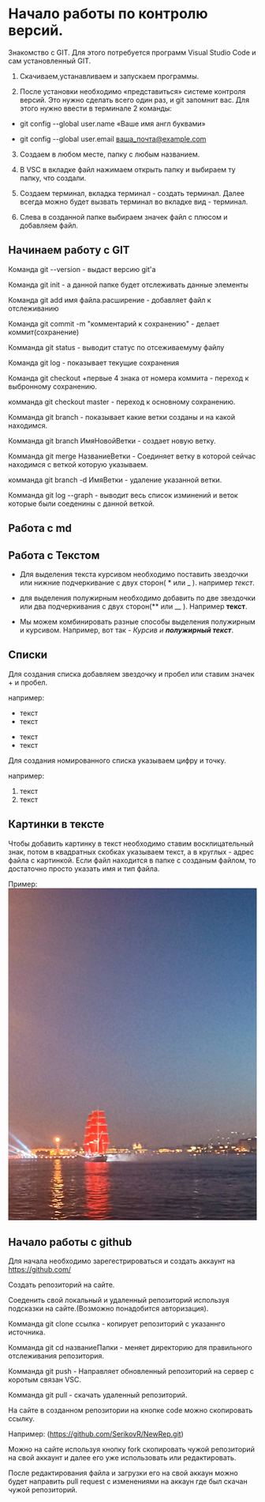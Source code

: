 # Начало работы по контролю версий.

Знакомство с GIT.
Для этого потребуется программ Visual Studio Code и сам установленный GIT.

1. Скачиваем,устанавливаем и запускаем программы.

2. После установки необходимо «представиться» системе контроля версий. Это нужно сделать всего один раз, и git 
запомнит вас. Для этого нужно ввести в терминале 2 команды:

* git config --global user.name «Ваше имя англ буквами»

* git config --global user.email ваша_почта@example.com

3. Создаем в любом месте, папку с любым названием.

4. В VSC в вкладке файл нажимаем открыть папку и выбираем ту папку, что создали.

5. Создаем терминал, вкладка терминал - создать терминал. Далее всегда можно будет вызвать терминал во вкладке вид - терминал.

6. Слева в созданной папке выбираем значек файл с плюсом и добавляем файл.

## Начинаем работу с GIT

Команда git --version - выдаст версию git'а

Команда git init - а данной папке будет отслеживать данные элементы

Команда git add имя файла.расширение - добавляет файл к отслеживанию

Команда git commit -m "комментарий к сохранению" - делает коммит(сохранение)

Комманда git status - выводит статус по отсеживаемуму файлу

Команда git log - показывает текущие сохранения

Команда git сheckout +первые 4 знака от номера коммита - переход к выбронному сохранению.

комманда git checkout master - переход к основному сохранению. 

Комманда git branch - показывает какие ветки созданы и на какой находимся.

Комманда git branch ИмяНовойВетки - создает новую ветку.

Комманда git merge НазваниеВетки - Соединяет ветку в которой сейчас находимся с веткой которую указываем.

комманда git branch -d ИмяВетки - удаление указанной ветки.

Комманда git log --graph - выводит весь список изминений и веток которые были соеденины с данной веткой.


## **Работа с md**

## Работа с Текстом

+ Для выделения текста курсивом необходимо поставить  звездочки или нижние подчеркивание с двух сторон( * или _ ). например *текст*.

+ для выделения полужирным необходимо добавить по две звездочки или два подчеркивания с двух сторон(** или __ ). Например **текст**.

+ Мы можем комбинировать разные способы выделения полужирным и курсивом. Например, вот так - _Курсив и  **полужирный текст**_.

## Списки

Для создания списка добавляем звездочку и пробел или ставим значек + и пробел.

например:
* текст
* текст
+ текст
+ текст

Для создания номированного списка указываем цифру и точку.

например:
1. текст
2. текст

## Картинки в тексте

Чтобы добавить картинку в текст необходимо
ставим восклицательный знак, потом в квадратных скобках указываем текст, а в круглых - адрес файла с картинкой. Если файл находится в папке с созданым файлом, то достаточно просто указать имя и тип файла.

Пример:
![Алые Паруса](ship.jpg)

## Начало работы с github

Для начала необходимо зарегестрироваться и создать аккаунт на https://github.com/

Создать репозиторий на сайте.

Соеденить свой локальный и удаленный репозиторий используя подсказки на сайте.(Возможно понадобится авторизация).

Комманда git clone ссылка - копирует репозиторий с указаннго источника.

Комманда git cd названиеПапки - меняет директорию для правильного отслеживания репозитория. 

Комманда git push - Направляет обновленный репозиторий на сервер с коротым связан VSC.

Комманда git pull - скачать удаленный репозиторий.

На сайте в созданном репозитории на кнопке code можно скопировать ссылку. 

Например: (https://github.com/SerikovR/NewRep.git)

Можно на сайте используя кнопку fork скопировать чужой репозиторий  на свой аккаунт и далее его уже использовать или редактировать.

После редактирования файла и загрузки его на свой аккаун можно будет направить pull request с изменениями на аккаун где был скачан чужой репозиторий.